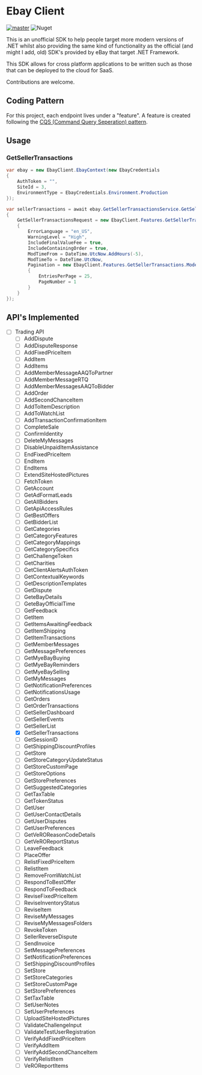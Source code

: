# Ebay Client
[![master](https://github.com/owenashurst/EbayClient/actions/workflows/build-and-publish.yml/badge.svg)](https://github.com/owenashurst/EbayClient/actions) ![Nuget](https://img.shields.io/nuget/v/EbayClient)

This is an unofficial SDK to help people target more modern versions of .NET whilst also providing the same kind of functionality as the official (and might I add, old) SDK's provided by eBay that target .NET Framework.

This SDK allows for cross platform applications to be written such as those that can be deployed to the cloud for SaaS.

Contributions are welcome.

## Coding Pattern
For this project, each endpoint lives under a "feature". A feature is created following the [CQS (Command Query Seperation) pattern](https://thecodereaper.com/2020/05/23/command-query-separation-cqs/).

## Usage
### GetSellerTransactions

```csharp
var ebay = new EbayClient.EbayContext(new EbayCredentials
{
	AuthToken = "",
	SiteId = 3,
	EnvironmentType = EbayCredentials.Environment.Production
});

var sellerTransactions = await ebay.GetSellerTransactionsService.GetSellerTransactions(new Query
{
	GetSellerTransactionsRequest = new EbayClient.Features.GetSellerTransactions.Models.GetSellerTransactionsRequest
	{
		ErrorLanguage = "en_US",
		WarningLevel = "High",
		IncludeFinalValueFee = true,
		IncludeContainingOrder = true,
		ModTimeFrom = DateTime.UtcNow.AddHours(-5),
		ModTimeTo = DateTime.UtcNow,
		Pagination = new EbayClient.Features.GetSellerTransactions.Models.Pagination
		{
			EntriesPerPage = 25,
			PageNumber = 1
		}
	}
});
```

## API's Implemented

- [ ] Trading API
  - [ ] AddDispute
  - [ ] AddDisputeResponse
  - [ ] AddFixedPriceItem
  - [ ] AddItem
  - [ ] AddItems
  - [ ] AddMemberMessageAAQToPartner
  - [ ] AddMemberMessageRTQ
  - [ ] AddMemberMessagesAAQToBidder
  - [ ] AddOrder
  - [ ] AddSecondChanceItem
  - [ ] AddToItemDescription
  - [ ] AddToWatchList
  - [ ] AddTransactionConfirmationItem
  - [ ] CompleteSale
  - [ ] ConfirmIdentity
  - [ ] DeleteMyMessages
  - [ ] DisableUnpaidItemAssistance
  - [ ] EndFixedPriceItem
  - [ ] EndItem
  - [ ] EndItems
  - [ ] ExtendSiteHostedPictures
  - [ ] FetchToken
  - [ ] GetAccount
  - [ ] GetAdFormatLeads
  - [ ] GetAllBidders
  - [ ] GetApiAccessRules
  - [ ] GetBestOffers
  - [ ] GetBidderList
  - [ ] GetCategories
  - [ ] GetCategoryFeatures
  - [ ] GetCategoryMappings
  - [ ] GetCategorySpecifics
  - [ ] GetChallengeToken
  - [ ] GetCharities
  - [ ] GetClientAlertsAuthToken
  - [ ] GetContextualKeywords
  - [ ] GetDescriptionTemplates
  - [ ] GetDispute
  - [ ] GeteBayDetails
  - [ ] GeteBayOfficialTime
  - [ ] GetFeedback
  - [ ] GetItem
  - [ ] GetItemsAwaitingFeedback
  - [ ] GetItemShipping
  - [ ] GetItemTransactions
  - [ ] GetMemberMessages
  - [ ] GetMessagePreferences
  - [ ] GetMyeBayBuying
  - [ ] GetMyeBayReminders
  - [ ] GetMyeBaySelling
  - [ ] GetMyMessages
  - [ ] GetNotificationPreferences
  - [ ] GetNotificationsUsage
  - [ ] GetOrders
  - [ ] GetOrderTransactions
  - [ ] GetSellerDashboard
  - [ ] GetSellerEvents
  - [ ] GetSellerList
  - [x] GetSellerTransactions
  - [ ] GetSessionID
  - [ ] GetShippingDiscountProfiles
  - [ ] GetStore
  - [ ] GetStoreCategoryUpdateStatus
  - [ ] GetStoreCustomPage
  - [ ] GetStoreOptions
  - [ ] GetStorePreferences
  - [ ] GetSuggestedCategories
  - [ ] GetTaxTable
  - [ ] GetTokenStatus
  - [ ] GetUser
  - [ ] GetUserContactDetails
  - [ ] GetUserDisputes
  - [ ] GetUserPreferences
  - [ ] GetVeROReasonCodeDetails
  - [ ] GetVeROReportStatus
  - [ ] LeaveFeedback
  - [ ] PlaceOffer
  - [ ] RelistFixedPriceItem
  - [ ] RelistItem
  - [ ] RemoveFromWatchList
  - [ ] RespondToBestOffer
  - [ ] RespondToFeedback
  - [ ] ReviseFixedPriceItem
  - [ ] ReviseInventoryStatus
  - [ ] ReviseItem
  - [ ] ReviseMyMessages
  - [ ] ReviseMyMessagesFolders
  - [ ] RevokeToken
  - [ ] SellerReverseDispute
  - [ ] SendInvoice
  - [ ] SetMessagePreferences
  - [ ] SetNotificationPreferences
  - [ ] SetShippingDiscountProfiles
  - [ ] SetStore
  - [ ] SetStoreCategories
  - [ ] SetStoreCustomPage
  - [ ] SetStorePreferences
  - [ ] SetTaxTable
  - [ ] SetUserNotes
  - [ ] SetUserPreferences
  - [ ] UploadSiteHostedPictures
  - [ ] ValidateChallengeInput
  - [ ] ValidateTestUserRegistration
  - [ ] VerifyAddFixedPriceItem
  - [ ] VerifyAddItem
  - [ ] VerifyAddSecondChanceItem
  - [ ] VerifyRelistItem
  - [ ] VeROReportItems
